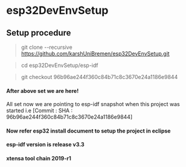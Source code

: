 # esp32DevEnvSetup

## Setup procedure

> git clone --recursive  https://github.com/karshUniBremen/esp32DevEnvSetup.git

> cd esp32DevEnvSetup/esp-idf

> git checkout 96b96ae244f360c84b71c8c3670e24a1186e9844

#### After above set we are here!
All set now we are pointing to esp-idf snapshot when this project was started i.e [Commit : SHA : 96b96ae244f360c84b71c8c3670e24a1186e9844]

#### Now refer esp32 install document to setup the project in eclipse

#### esp-idf version is 		release v3.3
#### xtensa tool chain 		2019-r1
